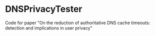# DNSPrivacyTester
Code for paper "On the reduction of authoritative DNS cache timeouts: detection and implications in user privacy"
